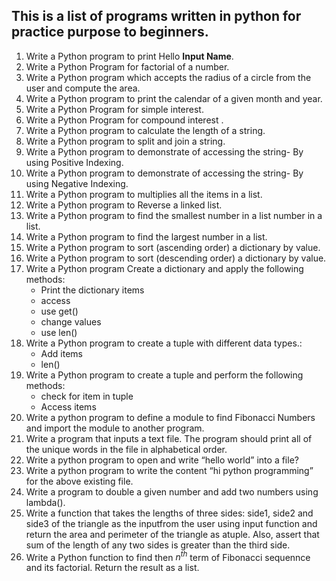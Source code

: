 ## This is a list of programs written in python for practice purpose to beginners. ##
1. Write a Python program to print Hello **Input Name**.
2. Write a Python Program for factorial of a number.
3. Write a Python program which accepts the radius of a circle from the user and compute the area.
4. Write a Python program to print the calendar of a given month and year.
5. Write a Python Program for simple interest.
6.  Write a Python Program for compound interest .
7.  Write a Python program to calculate the length of a string.
8.  Write a Python program to split and join a string.
9.  Write a Python program to demonstrate of accessing the string- By using Positive Indexing.
10.  Write a Python program to demonstrate of accessing the string- By using Negative Indexing.
11.  Write a Python program to multiplies all the items in a list.
12.  Write a Python program to Reverse a linked list.
13.  Write a Python program to find the smallest number in a list number in a list.
14.  Write a Python program to find the largest number in a list.
15.  Write a Python program to sort (ascending order) a dictionary by value.
16.  Write a Python program to sort (descending order) a dictionary by value.
17.  Write a Python program Create a dictionary and apply the following methods:
     - Print the dictionary items
     - access
     - use get()
     - change values
     - use len()
18.  Write a Python program to create a tuple with different data types.:
      - Add items
      - len()
19.  Write a Python program to create a tuple and perform the following methods:
       - check for item in tuple
       - Access items
20.  Write a python program to define a module to find Fibonacci Numbers and import the module to 
     another program.
21.  Write a program that inputs a text file. The program should print all of the unique words in the           file in alphabetical order.
22.  Write a python program to open and write “hello world” into a file?
23.  Write a python program to write the content “hi python programming” for the above existing file. 
24.  Write a program to double a given number and add two numbers using lambda().
25.  Write a function that takes the lengths of three sides: side1, side2 and side3 of the triangle as           the inputfrom the user using input function and return the area and perimeter of the triangle           as atuple. Also, assert that sum of the length of any two sides is greater than the third               side.
26.  Write a Python function to find then $n^{th}$ term of Fibonacci sequennce and its                          factorial. Return the result as a list.
